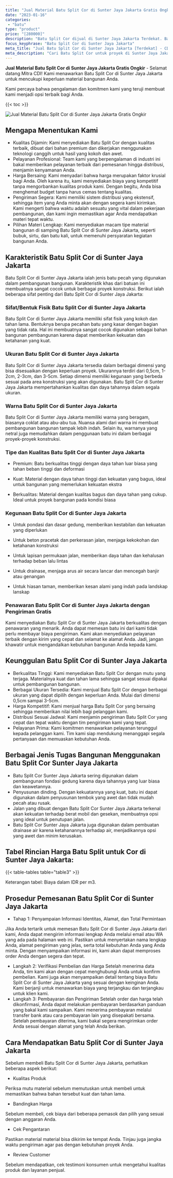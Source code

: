 ```yaml
---
title: "Jual Material Batu Split Cor di Sunter Jaya Jakarta Gratis Ongkir"
date: "2023-01-16"
categories:
 - "batu"
type: "product"
price: "[280000]"
description: "Batu Split Cor dijual di Sunter Jaya Jakarta Terdekat. Batu Split Cor ini sering digunakan dalam proyek konstruksi sebagai material cor beton yang berkualitas dan awet. Hubungi kami untuk informasi lebih lanjut."
focus_keyphrase: "Batu Split Cor di Sunter Jaya Jakarta"
meta_title: "Jual Batu Split Cor di Sunter Jaya Jakarta [Terdekat] - CDI"
meta_description: "Cari Batu Split Cor untuk proyek di Sunter Jaya Jakarta? Kami memiliki Batu Split Cor berkualitas untuk campuran beton. Segera dapatkan penawaran terbaik."
---
```


**Jual Material Batu Split Cor di Sunter Jaya Jakarta Gratis Ongkir** - Selamat datang Mitra CDI! Kami menawarkan Batu Split Cor di Sunter Jaya Jakarta untuk mencukupi keperluan material bangunan Anda.

Kami percaya bahwa pengalaman dan komitmen kami yang teruji membuat kami menjadi opsi terbaik bagi Anda.

{{< toc >}}

![Jual Material Batu Split Cor di Sunter Jaya Jakarta Gratis Ongkir](/images/batu/batu-split-03.jpg)

## Mengapa Menentukan Kami

*   Kualitas Dijamin: Kami menyediakan Batu Split Cor dengan kualitas terbaik, dibuat dari bahan premium dan dikerjakan menggunakan teknologi canggih untuk hasil yang kokoh dan awet.
*   Pelayanan Profesional: Team kami yang berpengalaman di industri ini bakal memberikan pelayanan terbaik dari pemesanan hingga distribusi, menjamin kenyamanan Anda.
*   Harga Bersaing: Kami menyadari bahwa harga merupakan faktor krusial bagi Anda. Oleh karena itu, kami menyediakan biaya yang kompetitif tanpa mengorbankan kualitas produk kami. Dengan begitu, Anda bisa menghemat budget tanpa harus cemas tentang kualitas.
*   Pengiriman Segera: Kami memiliki sistem distribusi yang ekstensif, sehingga item yang Anda minta akan dengan segera kami kirimkan. Kami mengerti bahwa waktu adalah sesuatu yang vital dalam pekerjaan pembangunan, dan kami ingin memastikan agar Anda mendapatkan materi tepat waktu.
*   Pilihan Materi Lengkap: Kami menyediakan macam tipe material bangunan di samping Batu Split Cor di Sunter Jaya Jakarta, seperti bubuk, sirtu, dan batu kali, untuk memenuhi persyaratan kegiatan bangunan Anda.

## Karakteristik Batu Split Cor di Sunter Jaya Jakarta

Batu Split Cor di Sunter Jaya Jakarta ialah jenis batu pecah yang digunakan dalam pembangunan bangunan. Karakteristik khas dari batuan ini membuatnya sangat cocok untuk berbagai proyek konstruksi. Berikut ialah beberapa sifat penting dari Batu Split Cor di Sunter Jaya Jakarta:

### Sifat/Bentuk Fisik Batu Split Cor di Sunter Jaya Jakarta

Batu Split Cor di Sunter Jaya Jakarta memiliki sifat fisik yang kokoh dan tahan lama. Bentuknya berupa pecahan batu yang kasar dengan bagian yang tidak rata. Hal ini membuatnya sangat cocok digunakan sebagai bahan bangunan pembangunan karena dapat memberikan kekuatan dan ketahanan yang kuat.

### Ukuran Batu Split Cor di Sunter Jaya Jakarta

Batu Split Cor di Sunter Jaya Jakarta tersedia dalam berbagai dimensi yang bisa disesuaikan dengan keperluan proyek. Ukurannya terdiri dari 0,5cm, 1-2cm, 2-3cm, dan 3-5cm. Setiap dimensi memiliki kegunaan yang berbeda sesuai pada area konstruksi yang akan digunakan. Batu Split Cor di Sunter Jaya Jakarta mempertahankan kualitas dan daya tahannya dalam segala ukuran.

### Warna Batu Split Cor di Sunter Jaya Jakarta

Batu Split Cor di Sunter Jaya Jakarta memiliki warna yang beragam, biasanya coklat atau abu-abu tua. Nuansa alami dari warna ini membuat pembangunan bangunan tampak lebih indah. Selain itu, warnanya yang netral juga memudahkan dalam penggunaan batu ini dalam berbagai proyek-proyek konstruksi.

### Tipe dan Kualitas Batu Split Cor di Sunter Jaya Jakarta

*   Premium: Batu berkualitas tinggi dengan daya tahan luar biasa yang tahan beban tinggi dan deformasi

*   Kuat: Material dengan daya tahan tinggi dan kekuatan yang bagus, ideal untuk bangunan yang memerlukan kekuatan ekstra

*   Berkualitas: Material dengan kualitas bagus dan daya tahan yang cukup. Ideal untuk proyek bangunan pada kondisi biasa

### Kegunaan Batu Split Cor di Sunter Jaya Jakarta

*   Untuk pondasi dan dasar gedung, memberikan kestabilan dan kekuatan yang diperlukan

*   Untuk beton pracetak dan perkerasan jalan, menjaga kekokohan dan ketahanan konstruksi

*   Untuk lapisan permukaan jalan, memberikan daya tahan dan kehalusan terhadap beban lalu lintas

*   Untuk drainase, menjaga arus air secara lancar dan mencegah banjir atau genangan

*   Untuk hiasan taman, memberikan kesan alami yang indah pada landskap lanskap

### Penawaran Batu Split Cor di Sunter Jaya Jakarta dengan Pengiriman Gratis

Kami menyediakan Batu Split Cor di Sunter Jaya Jakarta berkualitas dengan penawaran yang menarik. Anda dapat memesan batu ini dari kami tidak perlu membayar biaya pengiriman. Kami akan menyediakan pelayanan terbaik dengan kirim yang cepat dan selamat ke alamat Anda. Jadi, jangan khawatir untuk mengandalkan kebutuhan bangunan Anda kepada kami.

## Keunggulan Batu Split Cor di Sunter Jaya Jakarta

*   Berkualitas Tinggi: Kami menyediakan Batu Split Cor dengan mutu yang terjaga. Materialnya kuat dan tahan lama sehingga sangat sesuai dipakai untuk pembangunan bangunan.
*   Berbagai Ukuran Tersedia: Kami menjual Batu Split Cor dengan berbagai ukuran yang dapat dipilih dengan keperluan Anda. Mulai dari dimensi 0,5cm sampai 3-5cm.
*   Harga Kompetitif: Kami menjual harga Batu Split Cor yang bersaing sehingga memberikan nilai lebih bagi pelanggan kami.
*   Distribusi Sesuai Jadwal: Kami menjamin pengiriman Batu Split Cor yang cepat dan tepat waktu dengan tim pengiriman kami yang tepat.
*   Pelayanan Prima: Kami komitmen menawarkan pelayanan terunggul kepada pelanggan kami. Tim kami siap mendukung menanggapi segala pertanyaan dan memuaskan kebutuhan Anda.

## Berbagai Jenis Tugas Bangunan Menggunakan Batu Split Cor Sunter Jaya Jakarta

*   Batu Split Cor Sunter Jaya Jakarta sering digunakan dalam pembangunan fondasi gedung karena daya tahannya yang luar biasa dan keawetannya.
*   Penyusunan dinding. Dengan kekuatannya yang kuat, batu ini dapat digunakan dalam penyusunan tembok yang awet dan tidak mudah pecah atau rusak.
*   Jalan yang dibuat dengan Batu Split Cor Sunter Jaya Jakarta terkenal akan kekuatan terhadap berat mobil dan gesekan, membuatnya opsi yang ideal untuk penutupan jalan.
*   Batu Split Cor Sunter Jaya Jakarta juga digunakan dalam pembuatan drainase air karena ketahanannya terhadap air, menjadikannya opsi yang awet dan minim kerusakan.

## Tabel Rincian Harga Batu Split untuk Cor di Sunter Jaya Jakarta:

{{< table-tables table="table3" >}}

Keterangan tabel: Biaya dalam IDR per m3.

## Prosedur Pemesanan Batu Split Cor di Sunter Jaya Jakarta

*   Tahap 1: Penyampaian Informasi Identitas, Alamat, dan Total Permintaan

Jika Anda tertarik untuk memesan Batu Split Cor di Sunter Jaya Jakarta dari kami, Anda dapat mengirim informasi lengkap Anda melalui email atau WA yang ada pada halaman web ini. Pastikan untuk menyertakan nama lengkap Anda, alamat pengiriman yang jelas, serta total kebutuhan Anda yang Anda minta. Dengan menyampaikan informasi ini, kami akan dapat memproses order Anda dengan segera dan tepat.
*   Langkah 2: Verifikasi Pembelian dan Harga
Setelah menerima data Anda, tim kami akan dengan cepat menghubungi Anda untuk konfirm pembelian. Kami juga akan menyampaikan detail tentang biaya Batu Split Cor di Sunter Jaya Jakarta yang sesuai dengan keinginan Anda. Kami berjanji untuk menawarkan biaya yang terjangkau dan terjangkau untuk klien kami.
*   Langkah 3: Pembayaran dan Pengiriman
Setelah order dan harga telah dikonfirmasi, Anda dapat melakukan pembayaran berdasarkan panduan yang bakal kami sampaikan. Kami menerima pembayaran melalui transfer bank atau cara pembayaran lain yang disepakati bersama. Setelah pembayaran diterima, kami bakal segera mengirimkan order Anda sesuai dengan alamat yang telah Anda berikan.

## Cara Mendapatkan Batu Split Cor di Sunter Jaya Jakarta

Sebelum membeli Batu Split Cor di Sunter Jaya Jakarta, perhatikan beberapa aspek berikut:

*   Kualitas Produk

Periksa mutu material sebelum memutuskan untuk membeli untuk memastikan bahwa bahan tersebut kuat dan tahan lama.
*   Bandingkan Harga

Sebelum membeli, cek biaya dari beberapa pemasok dan pilih yang sesuai dengan anggaran Anda.
*   Cek Pengantaran

Pastikan material material bisa dikirim ke tempat Anda. Tinjau juga jangka waktu pengiriman agar pas dengan kebutuhan proyek Anda.
*   Review Customer

Sebelum mendapatkan, cek testimoni konsumen untuk mengetahui kualitas produk dan layanan penjual.